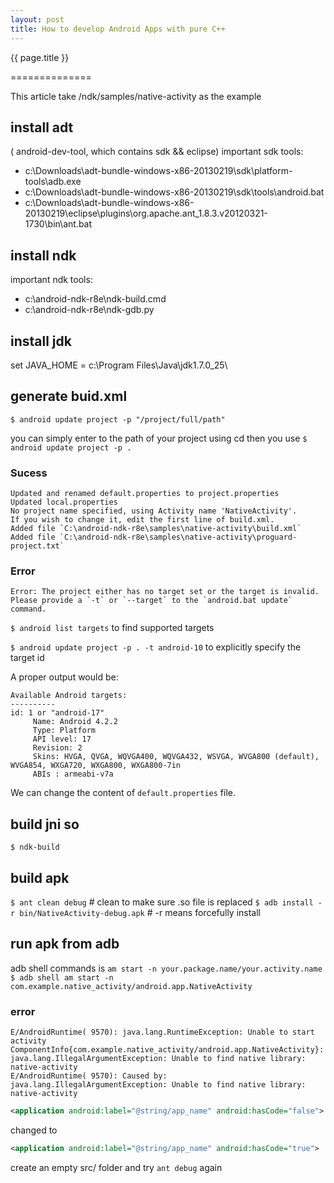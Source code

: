 ```yaml
---
layout: post
title: How to develop Android Apps with pure C++
---
```


{{ page.title }}

==============

This article take /ndk/samples/native-activity as the example

## install adt
( android-dev-tool, which contains sdk && eclipse)
important sdk tools:

* c:\Downloads\adt-bundle-windows-x86-20130219\sdk\platform-tools\adb.exe
* c:\Downloads\adt-bundle-windows-x86-20130219\sdk\tools\android.bat
* c:\Downloads\adt-bundle-windows-x86-20130219\eclipse\plugins\org.apache.ant_1.8.3.v20120321-1730\bin\ant.bat

## install ndk
important ndk tools:
* c:\android-ndk-r8e\ndk-build.cmd
* c:\android-ndk-r8e\ndk-gdb.py

## install jdk
set JAVA_HOME = c:\Program Files\Java\jdk1.7.0_25\

## generate buid.xml
`$ android update project -p "/project/full/path"`

you can simply enter to the path of your project using cd then you use
`$ android update project -p .`

### Sucess
```
Updated and renamed default.properties to project.properties   
Updated local.properties   
No project name specified, using Activity name 'NativeActivity'.   
If you wish to change it, edit the first line of build.xml.   
Added file `C:\android-ndk-r8e\samples\native-activity\build.xml`   
Added file `C:\android-ndk-r8e\samples\native-activity\proguard-project.txt`   
```

### Error
```
Error: The project either has no target set or the target is invalid.
Please provide a `-t` or `--target` to the `android.bat update` command.
```

`$ android list targets` to find supported targets 

`$ android update project -p . -t android-10` to explicitly specify the target id

A proper output would be:
```
Available Android targets:
----------
id: 1 or "android-17"
     Name: Android 4.2.2
     Type: Platform
     API level: 17
     Revision: 2
     Skins: HVGA, QVGA, WQVGA400, WQVGA432, WSVGA, WVGA800 (default), WVGA854, WXGA720, WXGA800, WXGA800-7in
     ABIs : armeabi-v7a
```

We can change the content of `default.properties` file.

## build jni so
`$ ndk-build`

## build apk
`$ ant clean debug` # clean to make sure .so file is replaced
`$ adb install -r bin/NativeActivity-debug.apk` # -r means forcefully install

## run apk from adb
adb shell commands is `am start -n your.package.name/your.activity.name`
`$ adb shell am start -n com.example.native_activity/android.app.NativeActivity`

### error
```
E/AndroidRuntime( 9570): java.lang.RuntimeException: Unable to start activity ComponentInfo{com.example.native_activity/android.app.NativeActivity}: java.lang.IllegalArgumentException: Unable to find native library: native-activity
E/AndroidRuntime( 9570): Caused by: java.lang.IllegalArgumentException: Unable to find native library: native-activity
```

```XML
<application android:label="@string/app_name" android:hasCode="false">
```
changed to
```XML
<application android:label="@string/app_name" android:hasCode="true">
```
create an empty src/ folder and try `ant debug` again
